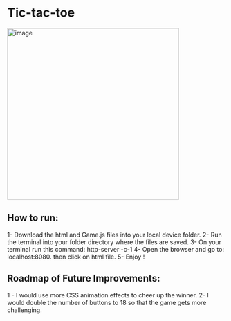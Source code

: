 # Tic-tac-toe

<img width="397" alt="image" src="https://github.com/Anas-Kharboutli/Tic-tac-toe/assets/127590238/1a7df224-75b1-463f-afde-b88e9d4eab98">

## How to run:
1- Download the html and Game.js files into your local device folder.
2- Run the terminal into your folder directory where the files are saved.
3- On your terminal run this command: http-server -c-1
4- Open the browser and go to: localhost:8080. then click on html file.
5- Enjoy !

## Roadmap of Future Improvements:
1 - I would use more CSS animation effects to cheer up the winner.
2- I would double the number of buttons to 18 so that the game gets more challenging.
